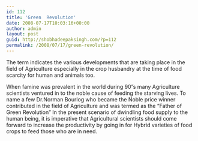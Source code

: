 ```yaml
---
id: 112
title: 'Green  Revolution'
date: 2008-07-17T10:03:16+00:00
author: admin
layout: post
guid: http://shobhadeepaksingh.com/?p=112
permalink: /2008/07/17/green-revolution/
---
```

The term indicates the various developments that are taking place in the field of Agriculture especially in the crop husbandry at the time of food scarcity for human and animals too.

When famine was prevalent in the world during 90”s many Agriculture scientists ventured in to the noble cause of feeding the starving lives. To name a few Dr.Norman Bourlog who became the Noble price winner contributed in the field of Agriculture and was termed as the “Father of Green Revolution” In the present scenario of dwindling food supply to the human being, it is imperative that Agricultural scientists should come forward to increase the productivity by going in for Hybrid varieties of food crops to feed those who are in need.